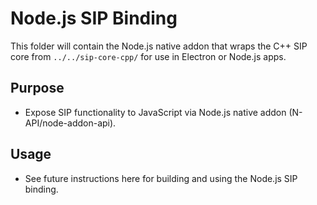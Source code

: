 # Node.js SIP Binding

This folder will contain the Node.js native addon that wraps the C++ SIP core from `../../sip-core-cpp/` for use in Electron or Node.js apps.

## Purpose
- Expose SIP functionality to JavaScript via Node.js native addon (N-API/node-addon-api).

## Usage
- See future instructions here for building and using the Node.js SIP binding. 